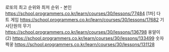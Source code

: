 로또의 최고 순위와 최저 순위 - 본인
https://school.programmers.co.kr/learn/courses/30/lessons/77484
[1차] 다트 게임
https://school.programmers.co.kr/learn/courses/30/lessons/17682
기사단원의 무기
https://school.programmers.co.kr/learn/courses/30/lessons/136798
옹알이 (2)
https://school.programmers.co.kr/learn/courses/30/lessons/133499
숫자 짝꿍
https://school.programmers.co.kr/learn/courses/30/lessons/131128